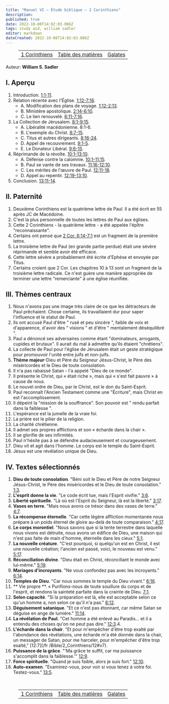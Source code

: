 ```yaml
---
title: "Manuel VI — Étude biblique — 2 Corinthiens"
description: 
published: true
date: 2022-10-08T14:02:03.086Z
tags: study aid, william sadler
editor: markdown
dateCreated: 2022-10-08T14:02:03.086Z
---
```


<figure class="table chapter-navigator">
	<table>
		<tbody>
		<tr>
			<td><a href="/fr/article/William_S_Sadler/Workbook_6_Bible_Study/Study_2_7_1Corinthians">1 Corinthiens</a></td>
			<td><a href="/fr/article/William_S_Sadler/Workbook_6_Bible_Study/Index">Table des matières</a></td>
			<td><a href="/fr/article/William_S_Sadler/Workbook_6_Bible_Study/Study_2_9_Galatians">Galates</a></td>
		</tr>
		</tbody>
	</table>
</figure>

Auteur: **William S. Sadler**

## I. Aperçu

1. Introduction. [1:1-11](/fr/Bible/2_Corinthiens/1#v1).
2. Relation récente avec l'Église. [1:12-7:16](/fr/Bible/2_Corinthiens/1#v12).
	- A. Modification des plans de voyage. [1:12-2:13](/fr/Bible/2_Corinthiens/1#v12).
	- B. Ministère apostolique. [2:14-6:10](/fr/Bible/2_Corinthiens/2#v14).
	- C. Le lien renouvelé. [6:11-7:16](/fr/Bible/2_Corinthiens/6#v11).
3. La Collection de Jérusalem. [8:1-9:15](/fr/Bible/2_Corinthiens/8#v1).
	- A. Libéralité macédonienne. 8:1-6.
	- B. L'exemple du Christ. [8:7-15](/fr/Bible/2_Corinthiens/8#v7).
	- C. Titus et autres dirigeants. [8:16-24](/fr/Bible/2_Corinthiens/8#v16).
	- D. Appel de recouvrement. [9:1-5](/fr/Bible/2_Corinthiens/9#v1).
	- E. Le Donateur Libéral. [9:6-15](/fr/Bible/2_Corinthiens/9#v6).
4. Réprimande de la révolte. [10:1-13:10](/fr/Bible/2_Corinthians/10#v1).
	- A. Défense contre la calomnie. [10:1-11:15](/fr/Bible/2_Corinthiens/10#v1).
	- B. Paul se vante de ses travaux. [11:16-12:10](/fr/Bible/2_Corinthians/11#v16).
	- C. Les mérites de l'œuvre de Paul. [12:11-18](/fr/Bible/2_Corinthiens/12#v11).
	- D. Appel au repentir. [12:19-13:10](/fr/Bible/2_Corinthians/12#v19).
5. Conclusion. [13:11-14](/fr/Bible/2_Corinthiens/13#v11).

## II. Paternité

1. Deuxième Corinthiens est la quatrième lettre de Paul. Il a été écrit en 55 après JC de Macédoine.
2. C'est la plus personnelle de toutes les lettres de Paul aux églises.
3. Cette 2 Corinthiens - la quatrième lettre - a été appelée l'épître "reconnaissante".
4. Certains ont pensé que [2 Cor. 6:14-7:1](/en/Bible/2_Corinthians/6#v14) est un fragment de la première lettre.
5. La troisième lettre de Paul (en grande partie perdue) était une sévère réprimande et semble avoir été efficace.
6. Cette lettre sévère a probablement été écrite d'Ephèse et envoyée par Titus.
7. Certains croient que 2 Cor. Les chapitres 10 à 13 sont un fragment de la troisième lettre radicale. Ce n'est guère une manière appropriée de terminer une lettre "remerciante" à une église réunifiée.

## III. Thèmes centraux

1. Nous n'avons pas une image très claire de ce que les détracteurs de Paul prêchaient. Chose certaine, ils travaillaient dur pour saper l'influence et le statut de Paul.
2. Ils ont accusé Paul d'être " rusé et peu sincère ", faible de voix et d'apparence, d'avoir des " visions " et d'être " mentalement déséquilibré ".
3. Paul a dénoncé ses adversaires comme étant "dominateurs, arrogants, cupides et brutaux". Il aurait du mal à admettre qu'ils étaient "chrétiens".
4. La collecte de Paul pour l'église de Jérusalem était un geste stratégique pour promouvoir l'unité entre juifs et non-juifs.
5. **Thème majeur**\-Dieu et Père du Seigneur Jésus-Christ, le Père des miséricordes et le Dieu de toute consolation.
6. Il n'a pas rabaissé Satan - l'a appelé "Dieu de ce monde".
7. Il présente le Christ, qui « était riche », mais qui « s'est fait pauvre » à cause de nous.
8. Le nouvel ordre de Dieu, par le Christ, est le don du Saint-Esprit.
9. Paul reconnaît l'Ancien Testament comme une "Écriture", mais Christ en est l'accomplissement.
10. Il dépeint la "mission de la souffrance". Son pouvoir est " rendu parfait dans la faiblesse ".
11. L'espérance est la jumelle de la vraie foi.
12. La prière est le pilier de la religion.
13. La charité chrétienne.
14. Il admet ses propres afflictions et son « écharde dans la chair ».
15. Il se glorifie de ses infirmités.
16. Paul n'hésite pas à se défendre audacieusement et courageusement.
17. Dieu vit et agit dans l'homme. Le corps est le temple du Saint-Esprit.
18. Jésus est une révélation unique de Dieu.

## IV. Textes sélectionnés

1. **Dieu de toute consolation**. "Béni soit le Dieu et Père de notre Seigneur Jésus-Christ, le Père des miséricordes et le Dieu de toute consolation." [1:3](/fr/Bible/2_Corinthiens/1#v3).
2. **L'esprit donne la vie**. "Le code écrit tue, mais l'Esprit vivifie." [3:6](/fr/Bible/2_Corinthiens/3#v6).
3. **Liberté spirituelle**. "Là où est l'Esprit du Seigneur, là est la liberté." [3:17](/fr/Bible/2_Corinthiens/3#v17).
4. **Vases en terre**. "Mais nous avons ce trésor dans des vases de terre." [4:7](/fr/Bible/2_Corinthiens/4#v7).
5. **La récompense éternelle**. "Car cette légère affliction momentanée nous prépare à un poids éternel de gloire au-delà de toute comparaison." [4:17](/fr/Bible/2_Corinthiens/4#v17).
6. **Le corps morontiel**. "Nous savons que si la tente terrestre dans laquelle nous vivons est détruite, nous avons un édifice de Dieu, une maison qui n'est pas faite de main d'homme, éternelle dans les cieux." [5:1](/fr/Bible/2_Corinthiens/5#v1).
7. **La nouvelle créature**. "C'est pourquoi, si quelqu'un est en Christ, il est une nouvelle création; l'ancien est passé, voici, le nouveau est venu." [5:17](/fr/Bible/2_Corinthiens/5#v17).
8. **Réconciliation divine**. "Dieu était en Christ, réconciliant le monde avec lui-même." [5:19](/fr/Bible/2_Corinthiens/5#v19).
9. **Mariages d'incroyants**. "Ne vous confondez pas avec les incroyants." [6:14](/fr/Bible/2_Corinthiens/6#v14).
10. **Temples de Dieu**. "Car nous sommes le temple du Dieu vivant." [6:16](/fr/Bible/2_Corinthians/6#v16).
11. ** Vie propre **. « Purifions-nous de toute souillure du corps et de l'esprit, et rendons la sainteté parfaite dans la crainte de Dieu. [7:1](/fr/Bible/2_Corinthiens/7#v1).
12. **Selon capacité**. "Si la préparation est là, elle est acceptable selon ce qu'un homme a, non selon ce qu'il n'a pas." [8:12](/fr/Bible/2_Corinthiens/8#v12).
13. **Déguisement satanique**. "Et ce n'est pas étonnant, car même Satan se déguise en ange de lumière." [11:14](/fr/Bible/2_Corinthiens/11#v14).
14. **La révélation de Paul**. "Cet homme a été enlevé au Paradis... et il a entendu des choses qu'on ne peut pas dire." [12:3](/fr/Bible/2_Corinthians/12#v3).4.
15. **L'écharde dans la chair**. "Et pour m'empêcher d'être trop exalté par l'abondance des révélations, une écharde m'a été donnée dans la chair, un messager de Satan, pour me harceler, pour m'empêcher d'être trop exalté," [12:7](/fr /Bible/2_Corinthiens/12#v7).
16. **Puissance de la grâce**. "'Ma grâce te suffit, car ma puissance s'accomplit dans la faiblesse.'" [12:9](/en/Bible/2_Corinthians/12#v9).
17. **Force spirituelle**. "Quand je suis faible, alors je suis fort." [12:10](/fr/Bible/2_Corinthiens/12#v10).
18. **Auto-examen**. "Examinez-vous, pour voir si vous tenez à votre foi. Testez-vous." [13:5](/fr/Bible/2_Corinthiens/13#v5).


<br>

<figure class="table chapter-navigator">
	<table>
		<tbody>
		<tr>
			<td><a href="/fr/article/William_S_Sadler/Workbook_6_Bible_Study/Study_2_7_1Corinthians">1 Corinthiens</a></td>
			<td><a href="/fr/article/William_S_Sadler/Workbook_6_Bible_Study/Index">Table des matières</a></td>
			<td><a href="/fr/article/William_S_Sadler/Workbook_6_Bible_Study/Study_2_9_Galatians">Galates</a></td>
		</tr>
		</tbody>
	</table>
</figure>